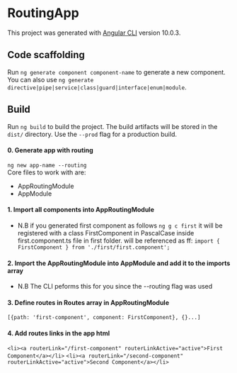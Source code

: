 # RoutingApp

This project was generated with [Angular CLI](https://github.com/angular/angular-cli) version 10.0.3.


## Code scaffolding

Run `ng generate component component-name` to generate a new component. You can also use `ng generate directive|pipe|service|class|guard|interface|enum|module`.

## Build

Run `ng build` to build the project. The build artifacts will be stored in the `dist/` directory. Use the `--prod` flag for a production build.

#### 0. Generate app with routing
`ng new app-name --routing`
<br>
Core files to work with are:
- AppRoutingModule
- AppModule

#### 1. Import all components into AppRoutingModule

- N.B if you generated first component as follows 
`ng g c first`
it will be registered with a class FirstComponent in PascalCase inside first.component.ts file in first folder. 
will be referenced as ff:
`import { FirstComponent } from './first/first.component';`


#### 2. Import the AppRoutingModule into AppModule and add it to the imports array
- N.B The CLI peforms this for you since the --routing flag was used 

#### 3. Define routes in Routes array in AppRoutingModule
`[{path: 'first-component', component: FirstComponent}, {}...]`

#### 4. Add routes links in the app html
   `<li><a routerLink="/first-component" routerLinkActive="active">First Component</a></li>`
    `<li><a routerLink="/second-component" routerLinkActive="active">Second Component</a></li>` 